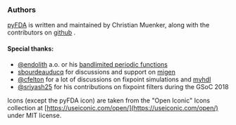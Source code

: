 ### Authors

[pyFDA][home] is written and maintained by Christian Muenker,
along with the contributors on [github](https://github.com/chipmuenk/pyfda) .

#### Special thanks:

- [@endolith](https://github.com/endolith) a.o. or his [bandlimited periodic functions](https://gist.github.com/endolith/407991)
- [sbourdeauducq](https://github.com/sbourdeauducq) for discussions and support on [migen](https://github.com/m-labs/migen)
- [@cfelton](https://github.com/cfelton) for a lot of discussions on fixpoint simulations and [myhdl](http://myhdl.org/)
- [@sriyash25](https://github.com/sriyash25) for his contributions on fixpoint filters during the GSoC 2018


Icons (except the pyFDA icon) are taken from the "Open Iconic" Icons collection 
at  [https://useiconic.com/open/](https://useiconic.com/open/) under MIT license.

[home]: README_PYPI.md